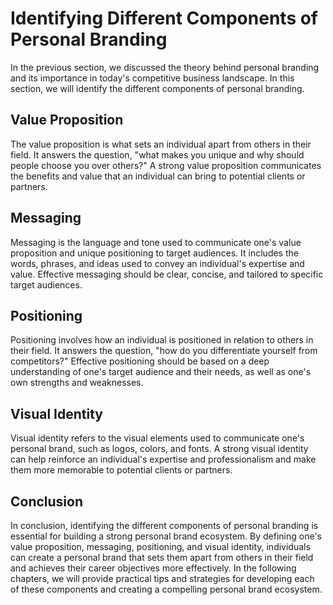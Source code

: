 Identifying Different Components of Personal Branding
==============================================================================================================

In the previous section, we discussed the theory behind personal branding and its importance in today's competitive business landscape. In this section, we will identify the different components of personal branding.

Value Proposition
-----------------

The value proposition is what sets an individual apart from others in their field. It answers the question, "what makes you unique and why should people choose you over others?" A strong value proposition communicates the benefits and value that an individual can bring to potential clients or partners.

Messaging
---------

Messaging is the language and tone used to communicate one's value proposition and unique positioning to target audiences. It includes the words, phrases, and ideas used to convey an individual's expertise and value. Effective messaging should be clear, concise, and tailored to specific target audiences.

Positioning
-----------

Positioning involves how an individual is positioned in relation to others in their field. It answers the question, "how do you differentiate yourself from competitors?" Effective positioning should be based on a deep understanding of one's target audience and their needs, as well as one's own strengths and weaknesses.

Visual Identity
---------------

Visual identity refers to the visual elements used to communicate one's personal brand, such as logos, colors, and fonts. A strong visual identity can help reinforce an individual's expertise and professionalism and make them more memorable to potential clients or partners.

Conclusion
----------

In conclusion, identifying the different components of personal branding is essential for building a strong personal brand ecosystem. By defining one's value proposition, messaging, positioning, and visual identity, individuals can create a personal brand that sets them apart from others in their field and achieves their career objectives more effectively. In the following chapters, we will provide practical tips and strategies for developing each of these components and creating a compelling personal brand ecosystem.
